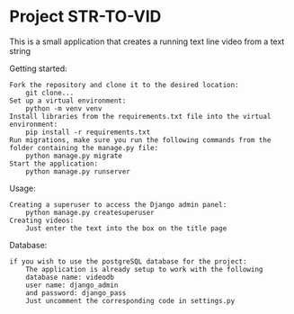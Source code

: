 # Project STR-TO-VID
This is a small application that creates a running text line video from a text string

Getting started:
```
Fork the repository and clone it to the desired location:
    git clone...
Set up a virtual environment:
    python -m venv venv
Install libraries from the requirements.txt file into the virtual environment:
    pip install -r requirements.txt
Run migrations, make sure you run the following commands from the folder containing the manage.py file:
    python manage.py migrate
Start the application:
    python manage.py runserver
```

Usage:
```
Creating a superuser to access the Django admin panel:
    python manage.py createsuperuser
Creating videos:
    Just enter the text into the box on the title page
```
Database:
```
if you wish to use the postgreSQL database for the project:
    The application is already setup to work with the following
    database name: videodb
    user name: django_admin
    and password: django_pass
    Just uncomment the corresponding code in settings.py
```

